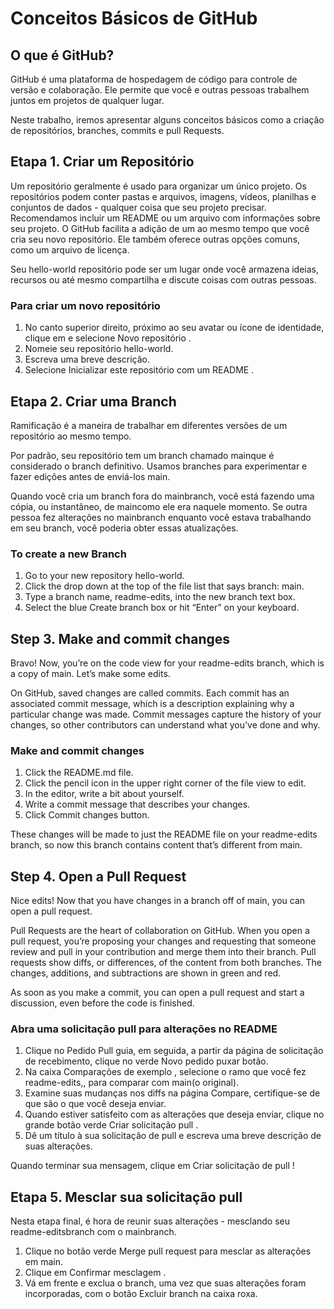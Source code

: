 # Conceitos Básicos de GitHub

## O que é GitHub?

GitHub é uma plataforma de hospedagem de código para controle de versão e colaboração. Ele permite que você e outras pessoas trabalhem juntos em projetos de qualquer lugar.

Neste trabalho, iremos apresentar alguns conceitos básicos como a criação de repositórios, branches, commits e pull Requests.

## Etapa 1. Criar um Repositório

Um repositório geralmente é usado para organizar um único projeto. Os repositórios podem conter pastas e arquivos, imagens, vídeos, planilhas e conjuntos de dados - qualquer coisa que seu projeto precisar. Recomendamos incluir um README ou um arquivo com informações sobre seu projeto. O GitHub facilita a adição de um ao mesmo tempo que você cria seu novo repositório. Ele também oferece outras opções comuns, como um arquivo de licença.

Seu hello-world repositório pode ser um lugar onde você armazena ideias, recursos ou até mesmo compartilha e discute coisas com outras pessoas.

### Para criar um novo repositório

1. No canto superior direito, próximo ao seu avatar ou ícone de identidade, clique em e selecione Novo repositório .
2. Nomeie seu repositório hello-world.
3. Escreva uma breve descrição.
4. Selecione Inicializar este repositório com um README .

## Etapa 2. Criar uma Branch
Ramificação é a maneira de trabalhar em diferentes versões de um repositório ao mesmo tempo.

Por padrão, seu repositório tem um branch chamado mainque é considerado o branch definitivo. Usamos branches para experimentar e fazer edições antes de enviá-los main.

Quando você cria um branch fora do mainbranch, você está fazendo uma cópia, ou instantâneo, de maincomo ele era naquele momento. Se outra pessoa fez alterações no mainbranch enquanto você estava trabalhando em seu branch, você poderia obter essas atualizações.

### To create a new Branch

1. Go to your new repository hello-world.
2. Click the drop down at the top of the file list that says branch: main.
3. Type a branch name, readme-edits, into the new branch text box.
4. Select the blue Create branch box or hit “Enter” on your keyboard.

## Step 3. Make and commit changes

Bravo! Now, you’re on the code view for your readme-edits branch, which is a copy of main. Let’s make some edits.

On GitHub, saved changes are called commits. Each commit has an associated commit message, which is a description explaining why a particular change was made. Commit messages capture the history of your changes, so other contributors can understand what you’ve done and why.

### Make and commit changes

1. Click the README.md file.
2. Click the  pencil icon in the upper right corner of the file view to edit.
3. In the editor, write a bit about yourself.
4. Write a commit message that describes your changes.
5. Click Commit changes button.

These changes will be made to just the README file on your readme-edits branch, so now this branch contains content that’s different from main.

## Step 4. Open a Pull Request
Nice edits! Now that you have changes in a branch off of main, you can open a pull request.

Pull Requests are the heart of collaboration on GitHub. When you open a pull request, you’re proposing your changes and requesting that someone review and pull in your contribution and merge them into their branch. Pull requests show diffs, or differences, of the content from both branches. The changes, additions, and subtractions are shown in green and red.

As soon as you make a commit, you can open a pull request and start a discussion, even before the code is finished.

### Abra uma solicitação pull para alterações no README
1. Clique no  Pedido Pull guia, em seguida, a partir da página de solicitação de recebimento, clique no verde Novo pedido puxar botão.
2. Na caixa Comparações de exemplo , selecione o ramo que você fez readme-edits,, para comparar com main(o original).
3. Examine suas mudanças nos diffs na página Compare, certifique-se de que são o que você deseja enviar.
4. Quando estiver satisfeito com as alterações que deseja enviar, clique no grande botão verde Criar solicitação pull .
5. Dê um título à sua solicitação de pull e escreva uma breve descrição de suas alterações.

Quando terminar sua mensagem, clique em Criar solicitação de pull !

## Etapa 5. Mesclar sua solicitação pull
Nesta etapa final, é hora de reunir suas alterações - mesclando seu readme-editsbranch com o mainbranch.

1. Clique no botão verde Merge pull request para mesclar as alterações em main.
2. Clique em Confirmar mesclagem .
3. Vá em frente e exclua o branch, uma vez que suas alterações foram incorporadas, com o botão Excluir branch na caixa roxa.
